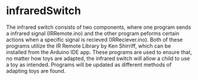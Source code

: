 # infraredSwitch

The infrared switch consists of two components, where one program sends a infrared signal (IRRemote.ino) and 
the other program peforms certain actions when a specific signal is recieved (IRReciever.ino). Both of these programs 
utilize the IR Remote Library by Ken Shirriff, which can be installed from the Arduino IDE app. These programs are used
to ensure that, no matter how toys are adapted, the infrared switch will allow a child to use a toy as intended. Programs
will be updated as different methods of adapting toys are found. 
